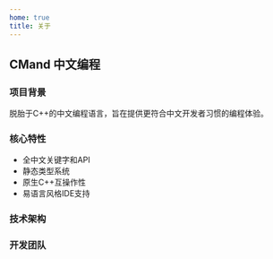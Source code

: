 ```yaml
---
home: true
title: 关于
---
```


## CMand 中文编程

### 项目背景
脱胎于C++的中文编程语言，旨在提供更符合中文开发者习惯的编程体验。

### 核心特性
- 全中文关键字和API
- 静态类型系统
- 原生C++互操作性
- 易语言风格IDE支持

### 技术架构
<!-- ![架构图](/images/arch.png) -->

### 开发团队
<!-- 由Sheencity团队维护，持续接受社区贡献 -->